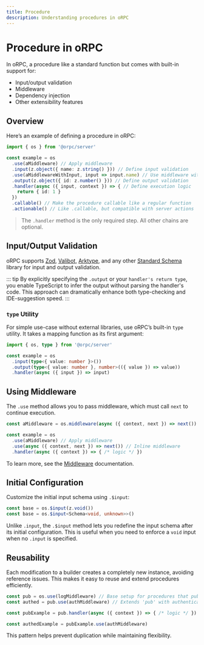 ```yaml
---
title: Procedure
description: Understanding procedures in oRPC
---
```


# Procedure in oRPC

In oRPC, a procedure like a standard function but comes with built-in support for:

- Input/output validation
- Middleware
- Dependency injection
- Other extensibility features

## Overview

Here’s an example of defining a procedure in oRPC:

```ts
import { os } from '@orpc/server'

const example = os
  .use(aMiddleware) // Apply middleware
  .input(z.object({ name: z.string() })) // Define input validation
  .use(aMiddlewareWithInput, input => input.name) // Use middleware with typed input
  .output(z.object({ id: z.number() })) // Define output validation
  .handler(async ({ input, context }) => { // Define execution logic
    return { id: 1 }
  })
  .callable() // Make the procedure callable like a regular function
  .actionable() // Like .callable, but compatible with server actions
```

> The `.handler` method is the only required step. All other chains are optional.

## Input/Output Validation

oRPC supports [Zod](https://github.com/colinhacks/zod), [Valibot](https://github.com/fabian-hiller/valibot), [Arktype](https://github.com/arktypeio/arktype), and any other [Standard Schema](https://github.com/standard-schema/standard-schema?tab=readme-ov-file#what-schema-libraries-implement-the-spec) library for input and output validation.

::: tip
By explicitly specifying the `.output` or your `handler's return type`, you enable TypeScript to infer the output without parsing the handler's code. This approach can dramatically enhance both type-checking and IDE-suggestion speed.
:::

### `type` Utility

For simple use-case without external libraries, use oRPC’s built-in `type` utility. It takes a mapping function as its first argument:

```ts twoslash
import { os, type } from '@orpc/server'

const example = os
  .input(type<{ value: number }>())
  .output(type<{ value: number }, number>(({ value }) => value))
  .handler(async ({ input }) => input)
```

## Using Middleware

The `.use` method allows you to pass middleware, which must call `next` to continue execution.

```ts
const aMiddleware = os.middleware(async ({ context, next }) => next())

const example = os
  .use(aMiddleware) // Apply middleware
  .use(async ({ context, next }) => next()) // Inline middleware
  .handler(async ({ context }) => { /* logic */ })
```

To learn more, see the [Middleware](/docs/middleware) documentation.

## Initial Configuration

Customize the initial input schema using `.$input`:

```ts
const base = os.$input(z.void())
const base = os.$input<Schema<void, unknown>>()
```

Unlike `.input`, the `.$input` method lets you redefine the input schema after its initial configuration. This is useful when you need to enforce a `void` input when no `.input` is specified.

## Reusability

Each modification to a builder creates a completely new instance, avoiding reference issues. This makes it easy to reuse and extend procedures efficiently.

```ts
const pub = os.use(logMiddleware) // Base setup for procedures that publish
const authed = pub.use(authMiddleware) // Extends 'pub' with authentication

const pubExample = pub.handler(async ({ context }) => { /* logic */ })

const authedExample = pubExample.use(authMiddleware)
```

This pattern helps prevent duplication while maintaining flexibility.
